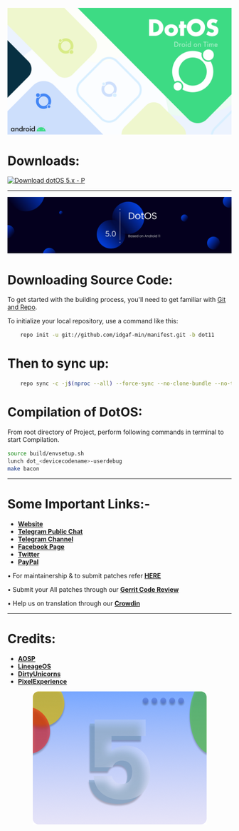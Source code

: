 
<p align="center">
<img src="https://github.com/DotOS/resources_drawables/blob/master/dotOS-5-githubBanner.png?raw=true" > 
</p>

Downloads:
=========

[![Download dotOS 5.x - P](https://img.shields.io/sourceforge/dt/dotos-downloads.svg)](https://sourceforge.net/projects/dotos-downloads/files/latest/download)

-----------------------------------------------------------------------------

<p align="center">
<img src="https://github.com/DotOS/resources_drawables/blob/master/dot5-release_banner.png?raw=true" > 
</p>

Downloading Source Code:
========================

To get started with the building process, you'll need to get familiar with [Git and Repo](http://source.android.com/source/using-repo.html).

To initialize your local repository, use a command like this:

```bash
    repo init -u git://github.com/idgaf-min/manifest.git -b dot11
```

Then to sync up:
================

```bash
    repo sync -c -j$(nproc --all) --force-sync --no-clone-bundle --no-tags
```

Compilation of DotOS:
====================

From root directory of Project, perform following commands in terminal to start Compilation.


```bash
source build/envsetup.sh
lunch dot_<devicecodename>-userdebug
make bacon
```
-----------------------------------------------------------------------------


Some Important Links:-
============
* [**Website**](https://www.droidontime.com)
* [**Telegram Public Chat**](https://t.me/dotos)
* [**Telegram Channel**](https://t.me/dotOSchannel)
* [**Facebook Page**](https://www.facebook.com/dotosofficial)
* [**Twitter**](https://twitter.com/dotosofficial)
* [**PayPal**](https://www.paypal.com/paypalme/MOHANCM)


• For maintainership & to submit patches refer [**HERE**](https://github.com/DotOS/android_vendor_dot/blob/dot11/README.md)

• Submit your All patches through our [**Gerrit Code Review**](https://review.droidontime.com)

• Help us on translation through our [**Crowdin**](https://translations.droidontime.com)


-----------------------------------------------------------------------------

Credits:
=======
 * [**AOSP**](https://android.googlesource.com)
 * [**LineageOS**](https://github.com/LineageOS)
 * [**DirtyUnicorns**](https://github.com/dirtyunicorns)
 * [**PixelExperience**](https://github.com/PixelExperience)


<p align="center">
<img src="https://github.com/DotOS/resources_drawables/blob/master/DOT5.png?raw=true" > 
</p>
